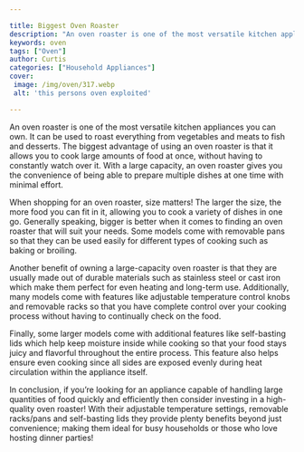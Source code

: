 ```yaml
---

title: Biggest Oven Roaster
description: "An oven roaster is one of the most versatile kitchen appliances you can own. It can be used to roast everything from vegetables an...find out now"
keywords: oven
tags: ["Oven"]
author: Curtis
categories: ["Household Appliances"]
cover: 
 image: /img/oven/317.webp
 alt: 'this persons oven exploited'

---
```


An oven roaster is one of the most versatile kitchen appliances you can own. It can be used to roast everything from vegetables and meats to fish and desserts. The biggest advantage of using an oven roaster is that it allows you to cook large amounts of food at once, without having to constantly watch over it. With a large capacity, an oven roaster gives you the convenience of being able to prepare multiple dishes at one time with minimal effort.

When shopping for an oven roaster, size matters! The larger the size, the more food you can fit in it, allowing you to cook a variety of dishes in one go. Generally speaking, bigger is better when it comes to finding an oven roaster that will suit your needs. Some models come with removable pans so that they can be used easily for different types of cooking such as baking or broiling. 

Another benefit of owning a large-capacity oven roaster is that they are usually made out of durable materials such as stainless steel or cast iron which make them perfect for even heating and long-term use. Additionally, many models come with features like adjustable temperature control knobs and removable racks so that you have complete control over your cooking process without having to continually check on the food. 

Finally, some larger models come with additional features like self-basting lids which help keep moisture inside while cooking so that your food stays juicy and flavorful throughout the entire process. This feature also helps ensure even cooking since all sides are exposed evenly during heat circulation within the appliance itself. 

In conclusion, if you’re looking for an appliance capable of handling large quantities of food quickly and efficiently then consider investing in a high-quality oven roaster! With their adjustable temperature settings, removable racks/pans and self-basting lids they provide plenty benefits beyond just convenience; making them ideal for busy households or those who love hosting dinner parties!
